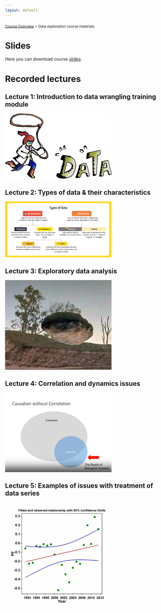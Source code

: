 ```yaml
---
layout: default
---
```


<sub>[Course Overview](index.md) \> Data exploration course materials</sub>

# Slides

Here you can download course [slides](./slides/dataExploration.pdf).

# Recorded lectures

## Lecture 1: Introduction to data wrangling training module

<a href="https://youtu.be/SCPAlmh4Hc0"> <img src="./images/dataWrangling.png" alt="Qries" width="350"/> </a>

## Lecture 2: Types of data & their characteristics

<a href="https://youtu.be/tQUpxcdDc7c"> <img src="./images/dataTypes.png" alt="Qries" width="350"/> </a>

## Lecture 3: Exploratory data analysis

<a href="https://youtu.be/JkpZpm1MYZs"> <img src="./images/eda.jpg" alt="Qries" width="350"/> </a>

## Lecture 4: Correlation and dynamics issues

<a href="https://youtu.be/-osHN5zybGE"> <img src="./images/correlation.png" alt="Qries" width="350"/> </a>

## Lecture 5: Examples of issues with treatment of data series

<a href="https://youtu.be/KM2LV1JoVVk"> <img src="./images/examples.jpg" alt="Qries" width="350"/> </a>

<br/>
